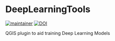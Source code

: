# DeepLearningTools

[![maintainer](https://img.shields.io/badge/maintainer-phborba-blue.svg)](https://github.com/phborba)
[![DOI](https://zenodo.org/badge/246663057.svg)](https://zenodo.org/badge/latestdoi/246663057)


QGIS plugin to aid training Deep Learning Models
